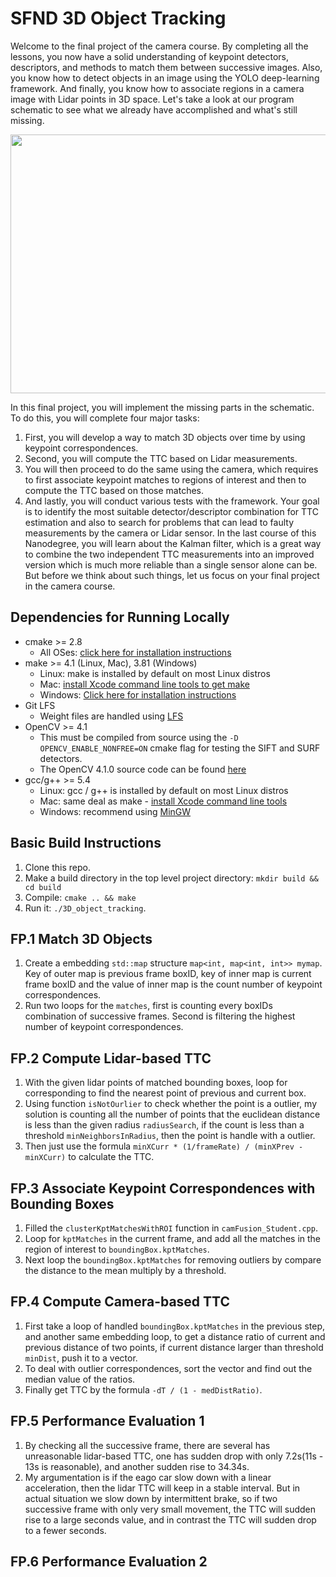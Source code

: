 # SFND 3D Object Tracking

Welcome to the final project of the camera course. By completing all the lessons, you now have a solid understanding of keypoint detectors, descriptors, and methods to match them between successive images. Also, you know how to detect objects in an image using the YOLO deep-learning framework. And finally, you know how to associate regions in a camera image with Lidar points in 3D space. Let's take a look at our program schematic to see what we already have accomplished and what's still missing.

<img src="images/course_code_structure.png" width="779" height="414" />

In this final project, you will implement the missing parts in the schematic. To do this, you will complete four major tasks: 
1. First, you will develop a way to match 3D objects over time by using keypoint correspondences. 
2. Second, you will compute the TTC based on Lidar measurements. 
3. You will then proceed to do the same using the camera, which requires to first associate keypoint matches to regions of interest and then to compute the TTC based on those matches. 
4. And lastly, you will conduct various tests with the framework. Your goal is to identify the most suitable detector/descriptor combination for TTC estimation and also to search for problems that can lead to faulty measurements by the camera or Lidar sensor. In the last course of this Nanodegree, you will learn about the Kalman filter, which is a great way to combine the two independent TTC measurements into an improved version which is much more reliable than a single sensor alone can be. But before we think about such things, let us focus on your final project in the camera course. 

## Dependencies for Running Locally
* cmake >= 2.8
  * All OSes: [click here for installation instructions](https://cmake.org/install/)
* make >= 4.1 (Linux, Mac), 3.81 (Windows)
  * Linux: make is installed by default on most Linux distros
  * Mac: [install Xcode command line tools to get make](https://developer.apple.com/xcode/features/)
  * Windows: [Click here for installation instructions](http://gnuwin32.sourceforge.net/packages/make.htm)
* Git LFS
  * Weight files are handled using [LFS](https://git-lfs.github.com/)
* OpenCV >= 4.1
  * This must be compiled from source using the `-D OPENCV_ENABLE_NONFREE=ON` cmake flag for testing the SIFT and SURF detectors.
  * The OpenCV 4.1.0 source code can be found [here](https://github.com/opencv/opencv/tree/4.1.0)
* gcc/g++ >= 5.4
  * Linux: gcc / g++ is installed by default on most Linux distros
  * Mac: same deal as make - [install Xcode command line tools](https://developer.apple.com/xcode/features/)
  * Windows: recommend using [MinGW](http://www.mingw.org/)

## Basic Build Instructions

1. Clone this repo.
2. Make a build directory in the top level project directory: `mkdir build && cd build`
3. Compile: `cmake .. && make`
4. Run it: `./3D_object_tracking`.

## FP.1 Match 3D Objects

1. Create a embedding `std::map` structure `map<int, map<int, int>> mymap`. Key of outer map is previous frame boxID, key of inner map is current frame boxID and the value of inner map is the count number of keypoint correspondences.
2. Run two loops for the `matches`, first is counting every boxIDs combination of successive frames. Second is filtering the highest number of keypoint correspondences.

## FP.2 Compute Lidar-based TTC

1. With the given lidar points of matched bounding boxes, loop for corresponding to find the nearest point of previous and current box.
2. Using function `isNotOurlier` to check whether the point is a outlier, my solution  is counting all the number of points that the euclidean distance is less than the given radius `radiusSearch`, if the count is less than a threshold `minNeighborsInRadius`, then the point is handle with a outlier.
3. Then just use the formula `minXCurr * (1/frameRate) / (minXPrev - minXCurr)` to calculate the TTC.

## FP.3 Associate Keypoint Correspondences with Bounding Boxes

1. Filled the `clusterKptMatchesWithROI` function in `camFusion_Student.cpp`.
2. Loop for `kptMatches` in the current frame, and add all the matches in the region of interest to `boundingBox.kptMatches`.
3. Next loop the `boundingBox.kptMatches` for removing outliers by compare the distance to the mean multiply by a threshold.

## FP.4 Compute Camera-based TTC

1. First take a loop of handled `boundingBox.kptMatches` in the previous step, and another same embedding loop, to get a distance ratio of current and previous distance of two points, if current distance larger than threshold `minDist`, push it to a vector.
2. To deal with outlier correspondences, sort the vector and find out the median value of the ratios.
3. Finally get TTC by the formula `-dT / (1 - medDistRatio)`.

## FP.5 Performance Evaluation 1

1. By checking all the successive frame, there are several has unreasonable lidar-based TTC, one has sudden drop with only 7.2s(11s - 13s is reasonable), and another sudden rise to 34.34s.
2. My argumentation is if the eago car slow down with a linear acceleration, then the lidar TTC will keep in a stable interval. But in actual situation we slow down by intermittent brake, so if two successive frame with only very small movement, the TTC will sudden rise to a large seconds value, and in contrast the TTC will sudden drop to a fewer seconds.

## FP.6 Performance Evaluation 2


